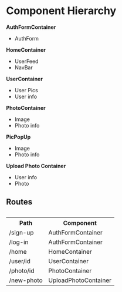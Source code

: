 <h1>Component Hierarchy</h1>

<strong>AuthFormContainer</strong>
  <ul>
    <li>
      AuthForm
    </li>
  </ul>

<strong>HomeContainer</strong>
<ul>
  <li>
    UserFeed
  </li>
  <li>
    NavBar
  </li>
</ul>

<strong>UserContainer</strong>
<ul>
  <li>
    User Pics
  </li>
  <li>
    User info
  </li>
</ul>

<strong>PhotoContainer</strong>
<ul>
  <li>
    Image
  </li>
  <li>
    Photo info
  </li>
</ul>

<strong>PicPopUp</strong>
<ul>
  <li>
    Image
  </li>
  <li>
    Photo info
  </li>
</ul>

<strong>Upload Photo Container</strong>
<ul>
  <li>
    User info
  </li>
  <li>
    Photo
  </li>
</ul>


<h2>Routes<h2>
<table>
  <tr>
    <th>Path</th>
    <th>Component</th>
  </tr>
  <tr>
    <td>/sign-up</td>
    <td>AuthFormContainer</td>
  </tr>
  <tr>
    <td>/log-in</td>
    <td>AuthFormContainer</td>
  </tr>
  <tr>
    <td>/home</td>
    <td>HomeContainer</td>
  </tr>
  <tr>
    <td>/user/id</td>
    <td>UserContainer</td>
  </tr>
  <tr>
    <td>/photo/id</td>
    <td>PhotoContainer</td>
  </tr>
  <tr>
    <td>/new-photo</td>
    <td>UploadPhotoContainer</td>
  </tr>
</table>
